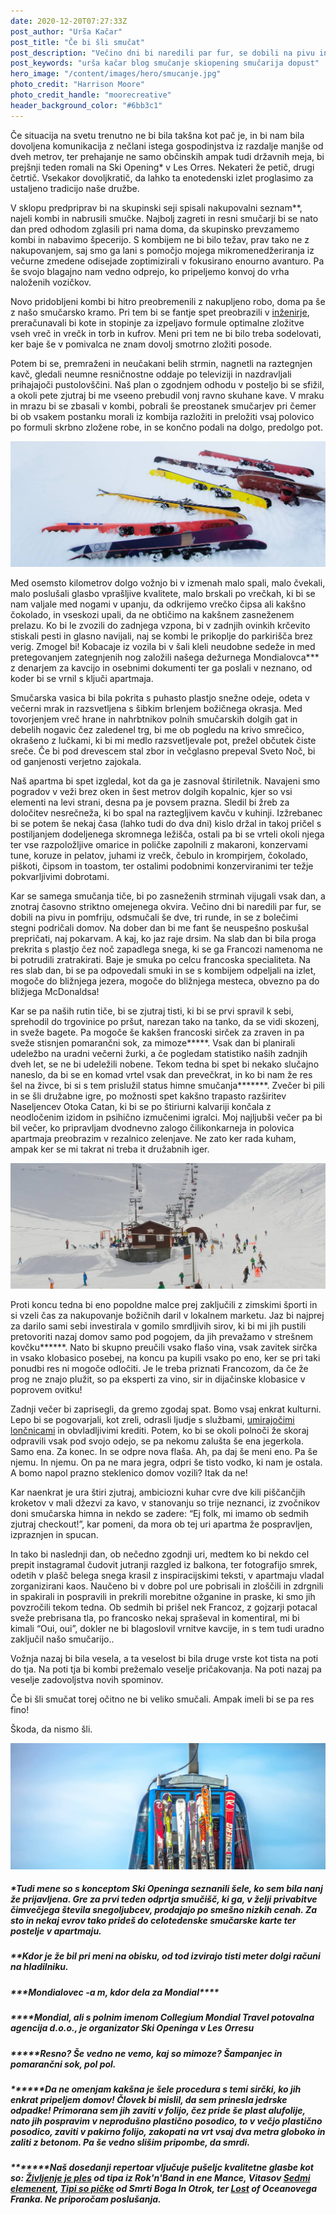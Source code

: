 ```yaml
---
date: 2020-12-20T07:27:33Z
post_author: "Urša Kačar"
post_title: "Če bi šli smučat"
post_description: "Večino dni bi naredili par fur, se dobili na pivu in pomfriju, odsmučali še dve, tri runde, in se z bolečimi stegni podričali domov. Na dober dan bi me fant še neuspešno poskušal prepričati, naj pokarvam. A kaj, ko jaz raje drsim. Na slab dan bi bila proga prekrita s plastjo čez noč zapadlega snega, ki se ga Francozi namenoma ne bi potrudili zratrakirati. Baje je smuka po celcu francoska specialiteta. "
post_keywords: "urša kačar blog smučanje skiopening smučarija dopust"
hero_image: "/content/images/hero/smucanje.jpg"
photo_credit: "Harrison Moore"
photo_credit_handle: "moorecreative"
header_background_color: "#6bb3c1"
---
```


Če situacija na svetu trenutno ne bi bila takšna kot pač je, in bi nam bila dovoljena komunikacija z nečlani istega gospodinjstva iz razdalje manjše od dveh metrov, ter prehajanje ne samo občinskih ampak tudi državnih meja, bi prejšnji teden romali na Ski Opening\* v Les Orres. Nekateri že petič, drugi četrtič. Vsekakor dovoljkratič, da lahko ta enotedenski izlet proglasimo za ustaljeno tradicijo naše družbe.

V sklopu predpriprav bi na skupinski seji spisali nakupovalni seznam\*\*, najeli kombi in nabrusili smučke. Najbolj zagreti in resni smučarji bi se nato dan pred odhodom zglasili pri nama doma, da skupinsko prevzamemo kombi in nabavimo špecerijo. S kombijem ne bi bilo težav, prav tako ne z nakupovanjem, saj smo ga lani s pomočjo mojega mikromenedžeriranja iz večurne zmedene odisejade zoptimizirali v fokusirano enourno avanturo. Pa še svojo blagajno nam vedno odprejo, ko pripeljemo konvoj do vrha naloženih vozičkov.

Novo pridobljeni kombi bi hitro preobremenili z nakupljeno robo, doma pa še z našo smučarsko kramo. Pri tem bi se fantje spet preobrazili v <span style="color:#29aec7">[inženirje](0920-vavcer)</span>, preračunavali bi kote in stopinje za izpeljavo formule optimalne zložitve vseh vreč in vrečk in torb in kufrov. Meni pri tem ne bi bilo treba sodelovati, ker baje še v pomivalca ne znam dovolj smotrno zložiti posode.

Potem bi se, premraženi in neučakani belih strmin, nagnetli na raztegnjen kavč, gledali neumne resničnostne oddaje po televiziji in nazdravljali prihajajoči pustolovščini. Naš plan o zgodnjem odhodu v posteljo bi se sfižil, a okoli pete zjutraj bi me vseeno prebudil vonj ravno skuhane kave. V mraku in mrazu bi se zbasali v kombi, pobrali še preostanek smučarjev pri čemer bi ob vsakem postanku morali iz kombija razložiti in preložiti vsaj polovico po formuli skrbno zložene robe, in se končno podali na dolgo, predolgo pot.

![](/content/images/blog/mini-smuka1.jpg)

Med osemsto kilometrov dolgo vožnjo bi v izmenah malo spali, malo čvekali, malo poslušali glasbo vprašljive kvalitete, malo brskali po vrečkah, ki bi se nam valjale med nogami v upanju, da odkrijemo vrečko čipsa ali kakšno čokolado, in vseskozi upali, da ne obtičimo na kakšnem zasneženem prelazu. Ko bi le zvozili do zadnjega vzpona, bi v zadnjih ovinkih krčevito stiskali pesti in glasno navijali, naj se kombi le prikoplje do parkirišča brez verig. Zmogel bi! Kobacaje iz vozila bi v šali kleli neudobne sedeže in med pretegovanjem zategnjenih nog založili našega dežurnega Mondialovca\*\*\* z denarjem za kavcijo in osebnimi dokumenti ter ga poslali v neznano, od koder bi se vrnil s ključi apartmaja.

Smučarska vasica bi bila pokrita s puhasto plastjo snežne odeje, odeta v večerni mrak in razsvetljena s šibkim brlenjem božičnega okrasja. Med tovorjenjem vreč hrane in nahrbtnikov polnih smučarskih dolgih gat in debelih nogavic čez zaledenel trg, bi me ob pogledu na krivo smrečico, okrašeno z lučkami, ki bi mi medlo razsvetljevale pot, prežel občutek čiste sreče. Če bi pod drevescem stal zbor in večglasno prepeval Sveto Noč, bi od ganjenosti verjetno zajokala.

Naš apartma bi spet izgledal, kot da ga je zasnoval štiriletnik. Navajeni smo pogradov v veži brez oken in šest metrov dolgih kopalnic, kjer so vsi elementi na levi strani, desna pa je povsem prazna. Sledil bi žreb za določitev nesrečneža, ki bo spal na raztegljivem kavču v kuhinji. Izžrebanec bi se potem še nekaj časa (lahko tudi do dva dni) kislo držal in takoj pričel s postiljanjem dodeljenega skromnega ležišča, ostali pa bi se vrteli okoli njega ter vse razpoložljive omarice in poličke zapolnili z makaroni, konzervami tune, koruze in pelatov, juhami iz vrečk, čebulo in krompirjem, čokolado, piškoti, čipsom in toastom, ter ostalimi podobnimi konzerviranimi ter težje pokvarljivimi dobrotami.

Kar se samega smučanja tiče, bi po zasneženih strminah vijugali vsak dan, a znotraj časovno striktno omejenega okvira. Večino dni bi naredili par fur, se dobili na pivu in pomfriju, odsmučali še dve, tri runde, in se z bolečimi stegni podričali domov. Na dober dan bi me fant še neuspešno poskušal prepričati, naj pokarvam. A kaj, ko jaz raje drsim. Na slab dan bi bila proga prekrita s plastjo čez noč zapadlega snega, ki se ga Francozi namenoma ne bi potrudili zratrakirati. Baje je smuka po celcu francoska specialiteta. Na res slab dan, bi se pa odpovedali smuki in se s kombijem odpeljali na izlet, mogoče do bližnjega jezera, mogoče do bližnjega mesteca, obvezno pa do bližjega McDonaldsa!

Kar se pa naših rutin tiče, bi se zjutraj tisti, ki bi se prvi spravil k sebi, sprehodil do trgovinice po pršut, narezan tako na tanko, da se vidi skozenj, in sveže bagete. Pa mogoče še kakšen francoski sirček za zraven in pa sveže stisnjen pomarančni sok, za mimoze\*\*\*\*\*. Vsak dan bi planirali udeležbo na uradni večerni žurki, a če pogledam statistiko naših zadnjih dveh let, se ne bi udeležili nobene. Tekom tedna bi spet bi nekako slučajno naneslo, da bi se en komad vrtel vsak dan prevečkrat, in ko bi nam že res šel na živce, bi si s tem prislužil status himne smučanja\*\*\*\*\*\*\*. Zvečer bi pili in se šli družabne igre, po možnosti spet kakšno trapasto razširitev Naseljencev Otoka Catan, ki bi se po štiriurni kalvariji končala z neodločenim izidom in psihično izmučenimi igralci. Moj najljubši večer pa bi bil večer, ko pripravljam dvodnevno zalogo čilikonkarneja in polovica apartmaja preobrazim v rezalnico zelenjave. Ne zato ker rada kuham, ampak ker se mi takrat ni treba it družabnih iger.

![](/content/images/blog/mini-smuka3.jpg)

Proti koncu tedna bi eno popoldne malce prej zaključili z zimskimi športi in si vzeli čas za nakupovanje božičnih daril v lokalnem marketu. Jaz bi najprej za darilo sami sebi investirala v gomilo smrdljivih sirov, ki bi mi jih pustili pretovoriti nazaj domov samo pod pogojem, da jih prevažamo v strešnem kovčku\*\*\*\*\*\*. Nato bi skupno preučili vsako flašo vina, vsak zavitek sirčka in vsako klobasico posebej, na koncu pa kupili vsako po eno, ker se pri taki ponudbi res ni mogoče odločiti. Je le treba priznati Francozom, da če že prog ne znajo plužit, so pa eksperti za vino, sir in dijačinske klobasice v poprovem ovitku!

Zadnji večer bi zaprisegli, da gremo zgodaj spat. Bomo vsaj enkrat kulturni. Lepo bi se pogovarjali, kot zreli, odrasli ljudje s službami, <span style="color:#29aec7">[umirajočimi lončnicami](1020-zelenoprstnost)</span> in obvladljivimi krediti. Potem, ko bi se okoli polnoči že skoraj odpravili vsak pod svojo odejo, se pa nekomu zalušta še ena jegerkola. Samo ena. Za konec. In se odpre nova flaša. Ah, pa daj še meni eno. Pa še njemu. In njemu. On pa ne mara jegra, odpri še tisto vodko, ki nam je ostala. A bomo napol prazno steklenico domov vozili? Itak da ne!

Kar naenkrat je ura štiri zjutraj, ambiciozni kuhar cvre dve kili piščančjih kroketov v mali džezvi za kavo, v stanovanju so trije neznanci, iz zvočnikov doni smučarska himna in nekdo se zadere: “Ej folk, mi imamo ob sedmih zjutraj checkout!”, kar pomeni, da mora ob tej uri apartma že pospravljen, izpraznjen in spucan.

In tako bi naslednji dan, ob nečedno zgodnji uri, medtem ko bi nekdo cel prepit instagramal čudovit jutranji razgled iz balkona, ter fotografijo smrek, odetih v plašč belega snega krasil z inspiracijskimi teksti, v apartmaju vladal zorganizirani kaos. Naučeno bi v dobre pol ure pobrisali in zloščili in zdrgnili in spakirali in pospravili in prekrili morebitne ožganine in praske, ki smo jih povzročili tekom tedna. Ob sedmih bi prišel nek Francoz, z gojzarji potacal sveže prebrisana tla, po francosko nekaj spraševal in komentiral, mi bi kimali “Oui, oui”, dokler ne bi blagoslovil vrnitve kavcije, in s tem tudi uradno zaključil našo smučarijo..

Vožnja nazaj bi bila vesela, a ta veselost bi bila druge vrste kot tista na poti do tja. Na poti tja bi kombi prežemalo veselje pričakovanja. Na poti nazaj pa veselje zadovoljstva novih spominov.

Če bi šli smučat torej očitno ne bi veliko smučali. Ampak imeli bi se pa res fino!

Škoda, da nismo šli.

![](/content/images/blog/mini-smuka2.jpg)

##### \*Tudi mene so s konceptom Ski Openinga seznanili šele, ko sem bila nanj že prijavljena. Gre za prvi teden odprtja smučišč, ki ga, v želji privabitve čimvečjega števila snegoljubcev, prodajajo po smešno nizkih cenah. Za sto in nekaj evrov tako prideš do celotedenske smučarske karte ter postelje v apartmaju.

##### \*\*Kdor je že bil pri meni na obisku, od tod izvirajo tisti meter dolgi računi na hladilniku.

##### \*\*\*Mondialovec -a m, kdor dela za Mondial\*\*\*\*

##### \*\*\*\*Mondial, ali s polnim imenom Collegium Mondial Travel potovalna agencija d.o.o., je organizator Ski Openinga v Les Orresu

##### \*\*\*\*\*Resno? Še vedno ne vemo, kaj so mimoze? Šampanjec in pomarančni sok, pol pol.

##### \*\*\*\*\*\*Da ne omenjam kakšna je šele procedura s temi sirčki, ko jih enkrat pripeljem domov! Človek bi mislil, da sem prinesla jedrske odpadke! Primorana sem jih zaviti v folijo, čez pride še plast alufolije, nato jih pospravim v neprodušno plastično posodico, to v večjo plastično posodico, zaviti v pakirno folijo, zakopati na vrt vsaj dva metra globoko in zaliti z betonom. Pa še vedno slišim pripombe, da smrdi.

##### \*\*\*\*\*\*\*Naš dosedanji repertoar vljučuje pušeljc kvalitetne glasbe kot so: <span style="color:#29aec7">[Življenje je ples](https://www.youtube.com/watch?v=Ta4k6Y6Ab7o)</span> od tipa iz Rok'n'Band in ene Mance, Vitasov <span style="color:#29aec7">[Sedmi elemenent](https://www.youtube.com/watch?v=989-7xsRLR4)</span>, <span style="color:#29aec7">[Tipi so pičke](https://www.youtube.com/watch?v=55iADhU4TIk)</span> od Smrti Boga In Otrok, ter <span style="color:#29aec7">[Lost](https://www.youtube.com/watch?v=fB709G9BWQc)</span> of Oceanovega Franka. Ne priporočam poslušanja.
